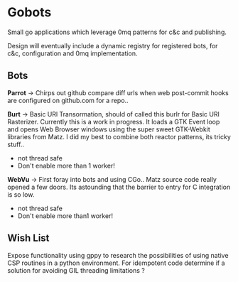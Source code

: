 Gobots
======

Small go applications which leverage 0mq patterns for c&c and publishing.


Design will eventually include a dynamic registry for registered bots, for c&c,
configuration and 0mq implementation.

Bots
----

**Parrot** -> Chirps out github compare diff urls when web post-commit hooks are 
configured on github.com for a repo..


**Burt**   -> Basic URl Transormation, should of called this burlr for Basic 
URl Rasterizer. Currently this is a work in progress. It loads a GTK Event loop 
and opens Web Browser windows using the super sweet GTK-Webkit libraries from 
Matz.  I did my best to combine both reactor patterns, its tricky stuff..

* not thread safe 
* Don't enable more than 1 worker!


**WebVu**   -> First foray into bots and using CGo.. Matz source code really 
opened a few doors. Its astounding that the barrier to entry for C integration
is so low. 

* not thread safe
* Don't enable more than1 worker!


Wish List
---------

Expose functionality using gppy to research the possibilities of using native
CSP routines in a python environment. For idempotent code determine if a solution 
for avoiding GIL threading limitations ? 

